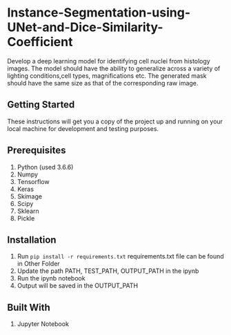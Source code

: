 # Instance-Segmentation-using-UNet-and-Dice-Similarity-Coefficient

Develop a deep learning model for identifying cell nuclei from histology images. The model should have the ability to generalize across a variety of lighting conditions,cell types, magnifications etc. The generated mask should have the same size as that of the corresponding raw image.

## Getting Started
These instructions will get you a copy of the project up and running on your local machine for development and testing purposes.

## Prerequisites
1. Python (used 3.6.6)
2. Numpy
3. Tensorflow
4. Keras
5. Skimage
6. Scipy
7. Sklearn
8. Pickle

## Installation
1. Run `pip install -r requirements.txt` requirements.txt file can be found in Other Folder
2. Update the path PATH, TEST_PATH, OUTPUT_PATH in the ipynb
3. Run the ipynb notebook
4. Output will be saved in the OUTPUT_PATH

## Built With
1. Jupyter Notebook
